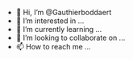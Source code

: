 - 👋 Hi, I’m @Gauthierboddaert
- 👀 I’m interested in ...
- 🌱 I’m currently learning ...
- 💞️ I’m looking to collaborate on ...
- 📫 How to reach me ...

<!---
Gauthierboddaert/Gauthierboddaert is a ✨ special ✨ repository because its `README.md` (this file) appears on your GitHub profile.
You can click the Preview link to take a look at your changes.
--->
